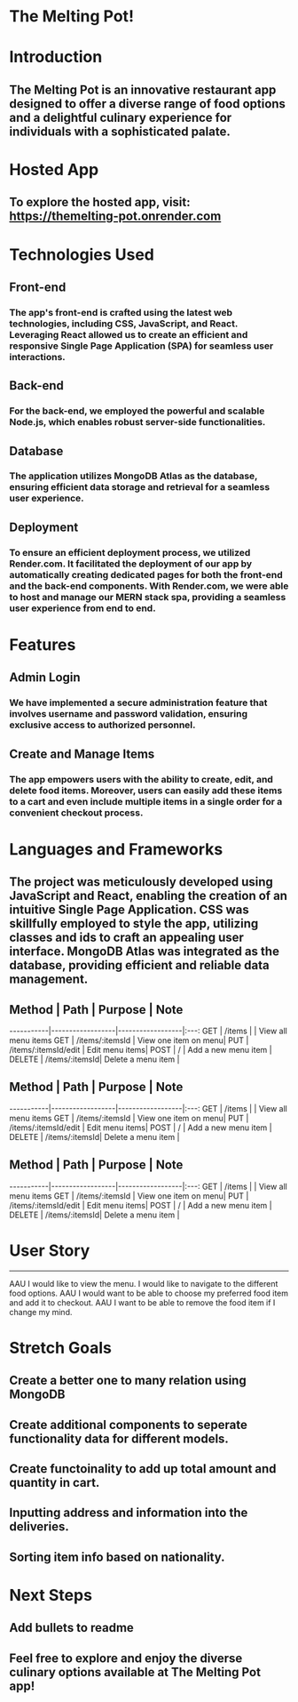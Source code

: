 # The Melting Pot!
# Introduction
## The Melting Pot is an innovative restaurant app designed to offer a diverse range of food options and a delightful culinary experience for individuals with a sophisticated palate.

# Hosted App
## To explore the hosted app, visit: https://themelting-pot.onrender.com

# Technologies Used
## Front-end
### The app's front-end is crafted using the latest web technologies, including CSS, JavaScript, and React. Leveraging React allowed us to create an efficient and responsive Single Page Application (SPA) for seamless user interactions.

## Back-end
### For the back-end, we employed the powerful and scalable Node.js, which enables robust server-side functionalities.

## Database
### The application utilizes MongoDB Atlas as the database, ensuring efficient data storage and retrieval for a seamless user experience.

## Deployment 
### To ensure an efficient deployment process, we utilized Render.com. It facilitated the deployment of our app by automatically creating dedicated pages for both the front-end and the back-end components. With Render.com, we were able to host and manage our MERN stack spa, providing a seamless user experience from end to end.

# Features
## Admin Login
### We have implemented a secure administration feature that involves username and password validation, ensuring exclusive access to authorized personnel.

## Create and Manage Items 
### The app empowers users with the ability to create, edit, and delete food items. Moreover, users can easily add these items to a cart and even include multiple items in a single order for a convenient checkout process.

# Languages and Frameworks
## The project was meticulously developed using JavaScript and React, enabling the creation of an intuitive Single Page Application. CSS was skillfully employed to style the app, utilizing classes and ids to craft an appealing user interface. MongoDB Atlas was integrated as the database, providing efficient and reliable data management.

## Method | Path  | Purpose | Note
-----------|------------------|------------------|:---:
GET     | /items | | View all menu items 
GET     | /items/:itemsId | View one item on menu| 
PUT     | /items/:itemsId/edit | Edit menu items|
POST    | / | Add a new menu item |
DELETE  | /items/:itemsId| Delete a menu item |

## Method | Path  | Purpose | Note
-----------|------------------|------------------|:---:
GET     | /items | | View all menu items 
GET     | /items/:itemsId | View one item on menu| 
PUT     | /items/:itemsId/edit | Edit menu items|
POST    | / | Add a new menu item |
DELETE  | /items/:itemsId| Delete a menu item |

## Method | Path  | Purpose | Note
-----------|------------------|------------------|:---:
GET     | /items | | View all menu items 
GET     | /items/:itemsId | View one item on menu| 
PUT     | /items/:itemsId/edit | Edit menu items|
POST    | / | Add a new menu item |
DELETE  | /items/:itemsId| Delete a menu item |

# User Story
***
 AAU I would like to view the menu. I would like to navigate to the different food options. 
 AAU I would want to be able to choose my preferred food item and add it to checkout. 
 AAU I want to be able to remove the food item if I change my mind.

# Stretch Goals 
## Create a better one to many relation using MongoDB
## Create additional components to seperate functionality data for different models. 
## Create functoinality to add up total amount and quantity in cart. 
## Inputting address and information into the deliveries.
## Sorting item info based on nationality.

# Next Steps 

## Add bullets to readme

## Feel free to explore and enjoy the diverse culinary options available at The Melting Pot app!


